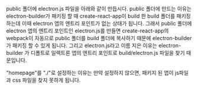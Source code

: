 public 폴더에 electron.js 파일을 아래와 같이 만듭시다.
public 폴더에 만드는 이유는 electron-builder가 패키징 할 때 create-react-app이 build 한 build 폴더를 패키징 하는데
이때 electron 앱의 엔트리 포인트가 없는 상태가 됩니다.
그래서 public 폴더에 electron 앱의 엔트리 포인트인 electron.js를 만들면 create-react-app의 webpack이 자동으로 public 폴더를 build 폴더에 복사하기 때문에 electron-builder 가 패키징 할 수 있게 됩니다.
그리고 electron.js라고 이름 지은 이유는 electron-builder 가 디폴트로 일렉트론 앱의 엔트리 포인트로 build/electron.js 파일을 찾기 때문입니다.

 "homepage"를 "./"로 설정하는 이유는 만약 설정하지 않으면, 패키지 된 앱이 js파일과 css 파일을 찾지 못하게 됩니다.